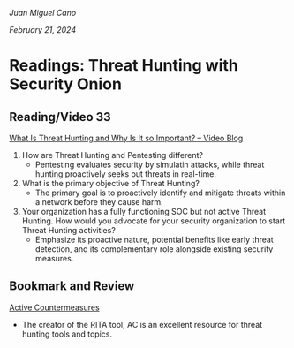 *Juan Miguel Cano*

*February 21, 2024*

# Readings: Threat Hunting with Security Onion


## Reading/Video 33
[What Is Threat Hunting and Why Is It so Important? – Video Blog](https://www.activecountermeasures.com/what-is-threat-hunting-and-why-is-it-so-important-video-blog/)

1. How are Threat Hunting and Pentesting different?
    - Pentesting evaluates security by simulatin attacks, while threat hunting proactively seeks out threats in real-time.
2. What is the primary objective of Threat Hunting?
    - The primary goal is to proactively identify and mitigate threats within a network before they cause harm.
3. Your organization has a fully functioning SOC but not active Threat Hunting. How would you advocate for your security organization to start Threat Hunting activities?
    - Emphasize its proactive nature, potential benefits like early threat detection, and its complementary role alongside existing security measures.


## Bookmark and Review
[Active Countermeasures](https://www.activecountermeasures.com/)
- The creator of the RITA tool, AC is an excellent resource for threat hunting tools and topics.
